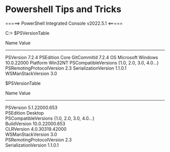 # Powershell Tips and Tricks

=====> PowerShell Integrated Console v2022.5.1 <=====

C:\> $PSVersionTable

Name                           Value
----                           -----
PSVersion                      7.2.4
PSEdition                      Core
GitCommitId                    7.2.4
OS                             Microsoft Windows 10.0.22000
Platform                       Win32NT
PSCompatibleVersions           {1.0, 2.0, 3.0, 4.0…}
PSRemotingProtocolVersion      2.3
SerializationVersion           1.1.0.1
WSManStackVersion              3.0


$PSVersionTable

Name                           Value                                                                                                                                                         
----                           -----                                                                                                                                                         
PSVersion                      5.1.22000.653                                                                                                                                                 
PSEdition                      Desktop                                                                                                                                                       
PSCompatibleVersions           {1.0, 2.0, 3.0, 4.0...}                                                                                                                                       
BuildVersion                   10.0.22000.653                                                                                                                                                
CLRVersion                     4.0.30319.42000                                                                                                                                               
WSManStackVersion              3.0                                                                                                                                                           
PSRemotingProtocolVersion      2.3                                                                                                                                                           
SerializationVersion           1.1.0.1   

